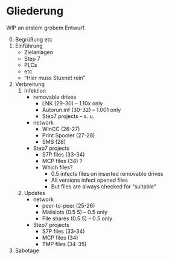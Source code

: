 Gliederung
==========

WIP an erstem grobem Entwurf.

0. Begrüßung etc
1. Einführung
   - Zielanlagen
   - Step 7
   - PLCs
   - etc
   - “Hier muss Stuxnet rein”
2. Verbreitung
   1. Infektion
      - removable drives
        - LNK (29-30) – 1.10x only
        - Autorun.inf (30-32) – 1.001 only
        - Step7 projects – s. u.
      - network
        - WinCC (26-27)
        - Print Spooler (27-28)
        - SMB (28)
      - Step7 projects
        - S7P files (33-34)
        - MCP files (34) ?
        - Which files?
          - 0.5 infects files on inserted removable drives
          - All versions infect opened files
          - But files are always checked for “suitable”
   2. Updates
      - network
        - peer-to-peer (25-26)
        - Mailslots (0.5 5) – 0.5 only
        - File shares (0.5 5) – 0.5 only
      - Step7 projects
        - S7P files (33-34)
        - MCP files (34)
        - TMP files (34-35)
3. Sabotage
